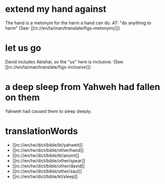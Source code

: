 # extend my hand against

The hand is a metonym for the harm a hand can do. AT: "do anything to harm" (See: [[rc://en/ta/man/translate/figs-metonymy]])

# let us go

David includes Abishai, so the "us" here is inclusive. (See: [[rc://en/ta/man/translate/figs-inclusive]])

# a deep sleep from Yahweh had fallen on them

Yahweh had caused them to sleep deeply.

# translationWords

* [[rc://en/tw/dict/bible/kt/yahweh]]
* [[rc://en/tw/dict/bible/other/hand]]
* [[rc://en/tw/dict/bible/kt/anoint]]
* [[rc://en/tw/dict/bible/other/spear]]
* [[rc://en/tw/dict/bible/other/david]]
* [[rc://en/tw/dict/bible/other/saul]]
* [[rc://en/tw/dict/bible/kt/sleep]]